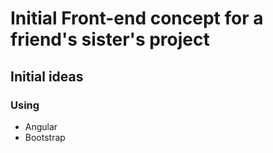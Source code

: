 # Initial Front-end concept for a friend's sister's project
## Initial ideas
### Using
- Angular
- Bootstrap
